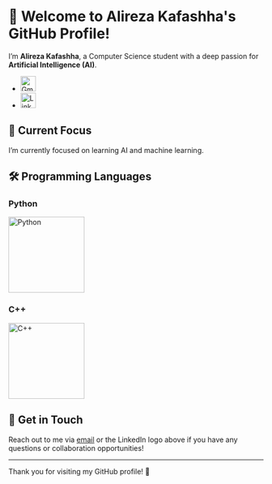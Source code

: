 # 👋 Welcome to Alireza Kafashha's GitHub Profile!

I’m **Alireza Kafashha**, a Computer Science student with a deep passion for **Artificial Intelligence (AI)**.

- 
    <a href="mailto:alireza.kafashha2003@gmail.com" target="_blank">
    <img src="https://static.vecteezy.com/system/resources/previews/022/484/516/original/google-mail-gmail-icon-logo-symbol-free-png.png" alt="Gmail" width="30"/>
  </a>
- 
  <a href="https://www.linkedin.com/in/alireza-kafashha" target="_blank">
    <img src="https://upload.wikimedia.org/wikipedia/commons/c/ca/LinkedIn_logo_initials.png" alt="LinkedIn" width="30"/>
  </a>

## 🚀 Current Focus

I’m currently focused on learning AI and machine learning.

## 🛠️ Programming Languages

### Python
<a href="https://www.python.org/" target="_blank">
  <img src="https://img.shields.io/badge/-Python-3776AB?logo=python&logoColor=white" alt="Python" width="150"/>
</a>

### C++
<a href="https://isocpp.org/" target="_blank">
  <img src="https://img.shields.io/badge/-C++-00599C?logo=cplusplus&logoColor=white" alt="C++" width="150"/>
</a>

## 🌟 Get in Touch

Reach out to me via [email](mailto:alireza.kafashha2003@gmail.com) or the LinkedIn logo above if you have any questions or collaboration opportunities!

---

Thank you for visiting my GitHub profile! 🙌
